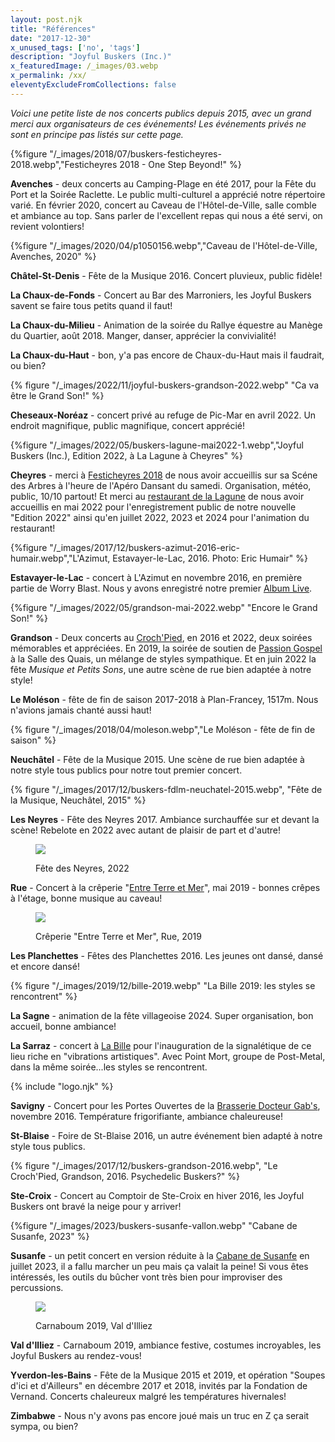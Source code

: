 ```yaml
---
layout: post.njk
title: "Références"
date: "2017-12-30"
x_unused_tags: ['no', 'tags']
description: "Joyful Buskers (Inc.)"
x_featuredImage: /_images/03.webp
x_permalink: /xx/
eleventyExcludeFromCollections: false
---
```


_Voici une petite liste de nos concerts publics depuis 2015, avec un grand merci aux organisateurs de ces événements! Les événements privés ne sont en principe pas listés sur cette page._

{%figure "/_images/2018/07/buskers-festicheyres-2018.webp","Festicheyres 2018 - One Step Beyond!" %}

**Avenches** - deux concerts au Camping-Plage en été 2017, pour la Fête du Port et la Soirée Raclette. Le public multi-culturel a apprécié notre répertoire varié. En février 2020, concert au Caveau de l'Hôtel-de-Ville, salle comble et ambiance au top. Sans parler de l'excellent repas qui nous a été servi, on revient volontiers!

{%figure "/_images/2020/04/p1050156.webp","Caveau de l'Hôtel-de-Ville, Avenches, 2020" %}

**Châtel-St-Denis** - Fête de la Musique 2016. Concert pluvieux, public fidèle!

**La Chaux-de-Fonds** - Concert au Bar des Marroniers, les Joyful Buskers savent se faire tous petits quand il faut!

**La Chaux-du-Milieu** - Animation de la soirée du Rallye équestre au Manège du Quartier, août 2018. Manger, danser, apprécier la convivialité!

**La Chaux-du-Haut** - bon, y'a pas encore de Chaux-du-Haut mais il faudrait, ou bien?

{% figure "/_images/2022/11/joyful-buskers-grandson-2022.webp" "Ca va être le Grand Son!" %}

**Cheseaux-Noréaz** - concert privé au refuge de Pic-Mar en avril 2022. Un endroit magnifique, public magnifique, concert apprécié!

{%figure "/_images/2022/05/buskers-lagune-mai2022-1.webp","Joyful Buskers (Inc.), Edition 2022, à La Lagune à Cheyres" %}

**Cheyres** - merci à [Festicheyres 2018](http://www.festicheyres.ch/) de nous avoir accueillis sur sa Scéne des Arbres à l'heure de l'Apéro Dansant du samedi. Organisation, météo, public, 10/10 partout! Et merci au [restaurant de la Lagune](https://www.la-lagune.net/) de nous avoir accueillis en mai 2022 pour l'enregistrement public de notre nouvelle "Edition 2022" ainsi qu'en juillet 2022, 2023 et 2024 pour l'animation du restaurant!

{%figure "/_images/2017/12/buskers-azimut-2016-eric-humair.webp","L'Azimut, Estavayer-le-Lac, 2016. Photo: Eric Humair" %}

**Estavayer-le-Lac** - concert à L'Azimut en novembre 2016, en première partie de Worry Blast. Nous y avons enregistré notre premier [Album Live](http://joyful-buskers.ch/album2016/).

{%figure "/_images/2022/05/grandson-mai-2022.webp" "Encore le Grand Son!" %}

**Grandson** - Deux concerts au [Croch'Pied](https://croch-pied.com/), en 2016 et 2022, deux soirées mémorables et appréciées. En 2019, la soirée de soutien de [Passion Gospel](https://passiongospel.com) à la Salle des Quais, un mélange de styles sympathique. Et en juin 2022 la fête _Musique et Petits Sons_, une autre scène de rue bien adaptée à notre style!

**Le Moléson** - fête de fin de saison 2017-2018 à Plan-Francey, 1517m. Nous n'avions jamais chanté aussi haut!

{% figure "/_images/2018/04/moleson.webp","Le Moléson - fête de fin de saison" %}

**Neuchâtel** - Fête de la Musique 2015. Une scène de rue bien adaptée à notre style tous publics pour notre tout premier concert.

{% figure "/_images/2017/12/buskers-fdlm-neuchatel-2015.webp", "Fête de la Musique, Neuchâtel, 2015" %}

**Les Neyres** - Fête des Neyres 2017. Ambiance surchauffée sur et devant la scène! Rebelote en 2022 avec autant de plaisir de part et d'autre!

<figure>

[![](/_images/2022/09/joyful-buskers-scene-les-neyres-2022.webp?w=974)](/_images/2022/09/joyful-buskers-scene-les-neyres-2022.webp)

<figcaption>

Fête des Neyres, 2022

</figcaption>

</figure>

**Rue** - Concert à la crêperie "[Entre Terre et Mer](https://terremer.ch)", mai 2019 - bonnes crêpes à l'étage, bonne musique au caveau!

<figure>

![](/_images/2019/06/60022491_1118902424978328_4504916769286127616_o-1.webp?w=736)

<figcaption>

Crêperie "Entre Terre et Mer", Rue, 2019

</figcaption>

</figure>

**Les Planchettes** - Fêtes des Planchettes 2016. Les jeunes ont dansé, dansé et encore dansé!

{% figure "/_images/2019/12/bille-2019.webp" "La Bille 2019: les styles se rencontrent" %}


**La Sagne** - animation de la fête villageoise 2024. Super organisation, bon accueil, bonne ambiance!

**La Sarraz** - concert à [La Bille](https://www.bille.ch/) pour l'inauguration de la signalétique de ce lieu riche en "vibrations artistiques". Avec Point Mort, groupe de Post-Metal, dans la même soirée...les styles se rencontrent.

{% include "logo.njk" %}

**Savigny** - Concert pour les Portes Ouvertes de la [Brasserie Docteur Gab's](http://www.docteurgabs.ch/), novembre 2016. Température frigorifiante, ambiance chaleureuse!

**St-Blaise** - Foire de St-Blaise 2016, un autre événement bien adapté à notre style tous publics.

{% figure "/_images/2017/12/buskers-grandson-2016.webp", "Le Croch'Pied, Grandson, 2016. Psychedelic Buskers?" %}

**Ste-Croix** - Concert au Comptoir de Ste-Croix en hiver 2016, les Joyful Buskers ont bravé la neige pour y arriver!

{%figure "/_images/2023/buskers-susanfe-vallon.webp" "Cabane de Susanfe, 2023" %}

**Susanfe** - un petit concert en version réduite à la [Cabane de Susanfe](https://susanfe.ch/) en juillet 2023, il a fallu marcher un peu mais ça valait la peine! Si vous êtes intéressés, les outils du bûcher vont très bien pour improviser des percussions.

<figure>

[![](/_images/2019/03/carnaboum.webp?w=736)](https://carnaboum.ch/)

<figcaption>

Carnaboum 2019, Val d'Illiez

</figcaption>

</figure>


**Val d'Illiez** - Carnaboum 2019, ambiance festive, costumes incroyables, les Joyful Buskers au rendez-vous!

**Yverdon-les-Bains** - Fête de la Musique 2015 et 2019, et opération "Soupes d'ici et d'Ailleurs" en décembre 2017 et 2018, invités par la Fondation de Vernand. Concerts chaleureux malgré les températures hivernales!

**Zimbabwe** - Nous n'y avons pas encore joué mais un truc en Z ça serait sympa, ou bien?